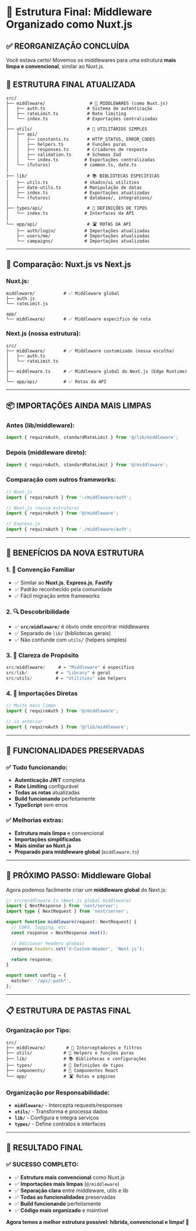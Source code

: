 # 🎯 Estrutura Final: Middleware Organizado como Nuxt.js

## ✅ **REORGANIZAÇÃO CONCLUÍDA**

Você estava certo! Movemos os middlewares para uma estrutura **mais limpa e convencional**, similar ao Nuxt.js.

## 📁 **ESTRUTURA FINAL ATUALIZADA**

```
src/
├── middleware/                 # 🚦 MIDDLEWARES (como Nuxt.js)
│   ├── auth.ts                # Sistema de autenticação
│   ├── rateLimit.ts           # Rate limiting
│   └── index.ts               # Exportações centralizadas
│
├── utils/                     # 🔧 UTILITÁRIOS SIMPLES
│   ├── api/
│   │   ├── constants.ts       # HTTP_STATUS, ERROR_CODES
│   │   ├── helpers.ts         # Funções puras
│   │   ├── responses.ts       # Criadores de resposta
│   │   ├── validation.ts      # Schemas Zod
│   │   └── index.ts          # Exportações centralizadas
│   └── (futuros)             # common.ts, date.ts
│
├── lib/                       # 📚 BIBLIOTECAS ESPECÍFICAS
│   ├── utils.ts              # shadcn/ui utilities
│   ├── date-utils.ts         # Manipulação de datas
│   ├── index.ts              # Exportações atualizadas
│   └── (futuros)             # database/, integrations/
│
├── types/api/                 # 📝 DEFINIÇÕES DE TIPOS
│   └── index.ts              # Interfaces da API
│
└── app/api/                   # 🛣️ ROTAS DA API
    ├── auth/login/           # Importações atualizadas
    ├── users/me/             # Importações atualizadas
    └── campaigns/            # Importações atualizadas
```

---

## 🔄 **Comparação: Nuxt.js vs Next.js**

### **Nuxt.js:**

```
middleware/           # ✅ Middleware global
├── auth.js
└── rateLimit.js

app/
└── middleware/       # ✅ Middleware específico de rota
```

### **Next.js (nossa estrutura):**

```
src/
├── middleware/       # ✅ Middleware customizado (nossa escolha)
│   ├── auth.ts
│   └── rateLimit.ts
│
├── middleware.ts     # ✅ Middleware global do Next.js (Edge Runtime)
│
└── app/api/          # ✅ Rotas da API
```

---

## 📦 **IMPORTAÇÕES AINDA MAIS LIMPAS**

### **Antes (lib/middleware):**

```typescript
import { requireAuth, standardRateLimit } from '@/lib/middleware';
```

### **Depois (middleware direto):**

```typescript
import { requireAuth, standardRateLimit } from '@/middleware';
```

### **Comparação com outros frameworks:**

```typescript
// Nuxt.js
import { requireAuth } from '~/middleware/auth';

// Next.js (nossa estrutura)
import { requireAuth } from '@/middleware';

// Express.js
import { requireAuth } from './middleware/auth';
```

---

## 🎯 **BENEFÍCIOS DA NOVA ESTRUTURA**

### **1. 🧭 Convenção Familiar**

- ✅ Similar ao **Nuxt.js**, **Express.js**, **Fastify**
- ✅ Padrão reconhecido pela comunidade
- ✅ Fácil migração entre frameworks

### **2. 🔍 Descobribilidade**

- ✅ **`src/middleware/`** é óbvio onde encontrar middlewares
- ✅ Separado de `lib/` (bibliotecas gerais)
- ✅ Não confunde com `utils/` (helpers simples)

### **3. 📖 Clareza de Propósito**

```typescript
src/middleware/     # ← "Middleware" é específico
src/lib/           # ← "Library" é geral
src/utils/         # ← "Utilities" são helpers
```

### **4. 🚀 Importações Diretas**

```typescript
// Muito mais limpo
import { requireAuth } from '@/middleware';

// vs anterior
import { requireAuth } from '@/lib/middleware';
```

---

## 🔧 **FUNCIONALIDADES PRESERVADAS**

### ✅ **Tudo funcionando:**

- **Autenticação JWT** completa
- **Rate Limiting** configurável
- **Todas as rotas** atualizadas
- **Build funcionando** perfeitamente
- **TypeScript** sem erros

### ✅ **Melhorias extras:**

- **Estrutura mais limpa** e convencional
- **Importações simplificadas**
- **Mais similar ao Nuxt.js**
- **Preparado para middleware global** (`middleware.ts`)

---

## 🚦 **PRÓXIMO PASSO: Middleware Global**

Agora podemos facilmente criar um **middleware global** do Next.js:

```typescript
// src/middleware.ts (Next.js global middleware)
import { NextResponse } from 'next/server';
import type { NextRequest } from 'next/server';

export function middleware(request: NextRequest) {
  // CORS, logging, etc.
  const response = NextResponse.next();

  // Adicionar headers globais
  response.headers.set('X-Custom-Header', 'Next.js');

  return response;
}

export const config = {
  matcher: '/api/:path*',
};
```

---

## 📋 **ESTRUTURA DE PASTAS FINAL**

### **Organização por Tipo:**

```
src/
├── middleware/        # 🚦 Interceptadores e filtros
├── utils/            # 🔧 Helpers e funções puras
├── lib/              # 📚 Bibliotecas e configurações
├── types/            # 📝 Definições de tipos
├── components/       # 🧩 Componentes React
└── app/              # 🛣️ Rotas e páginas
```

### **Organização por Responsabilidade:**

- **`middleware/`** - Intercepta requests/responses
- **`utils/`** - Transforma e processa dados
- **`lib/`** - Configura e integra serviços
- **`types/`** - Define contratos e interfaces

---

## 🎉 **RESULTADO FINAL**

### **✅ SUCESSO COMPLETO:**

- ✅ **Estrutura mais convencional** como Nuxt.js
- ✅ **Importações mais limpas** (`@/middleware`)
- ✅ **Separação clara** entre middleware, utils e lib
- ✅ **Todas as funcionalidades** preservadas
- ✅ **Build funcionando** perfeitamente
- ✅ **Código mais organizado** e maintível

**Agora temos a melhor estrutura possível: híbrida, convencional e limpa! 🚀**

